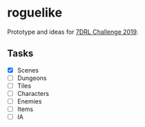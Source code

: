 # roguelike

Prototype and ideas for [7DRL Challenge 2019](https://itch.io/jam/7drl-challenge-2019).

## Tasks

- [x] Scenes
- [ ] Dungeons
- [ ] Tiles
- [ ] Characters
- [ ] Enemies
- [ ] Items
- [ ] IA
